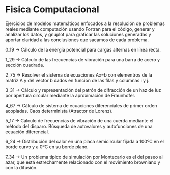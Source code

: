 # Fisica Computacional
Ejercicios de modelos matemáticos enfocados a la resolución de problemas reales mediante computación usando Fortran para el código, generar y analizar los datos, y gnuplot para graficar las soluciones generadas y aportar claridad a las conclusiones que sacamos de cada problema.

0_19 -> Cálculo de la energía potencial para cargas alternas en línea recta.

1_29 -> Cálculo de las frecuencias de vibración para una barra de acero y sección cuadrada.

2_75 -> Resolver el sistema de ecuaciones Ax=b con elementros de la matriz A y del vector b dados en función de las filas y columnas i y j.

3_31 -> Cálculo y representación del patrón de difracción de un haz de luz por apertura circular mediante la aproximación de Fraunhofer.

4_67 -> Cálculo de sistema de ecuaciones diferenciales de primer orden acopladas. Caos determinista (Atractor de Lorenz).

5_17 -> Cálculo de frecuencias de vibración de una cuerda mediante el método del disparo. Búsqueda de autovalores y autofunciones de una ecuación diferencial.

6_24 -> Distribución del calor en una placa semicircular fijada a 100ºC en el borde curvo y a 0ºC en su borde plano.

7_34 ->  Un problema típico de simulación por Montecarlo es el del paseo al azar, que está estrechamente relacionado con el movimiento browniano y con la difusión.
